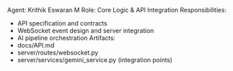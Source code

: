 Agent: Krithik Eswaran M
Role: Core Logic & API Integration
Responsibilities:
- API specification and contracts
- WebSocket event design and server integration
- AI pipeline orchestration
Artifacts:
- docs/API.md
- server/routes/websocket.py
- server/services/gemini_service.py (integration points)
